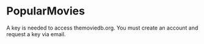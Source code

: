# PopularMovies
A key is needed to access themoviedb.org. You must create an account and request a key via email.
